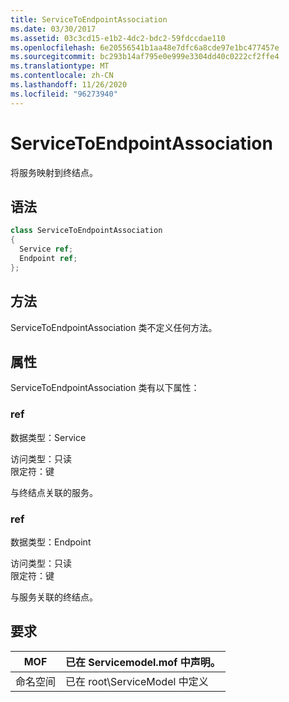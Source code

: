 ```yaml
---
title: ServiceToEndpointAssociation
ms.date: 03/30/2017
ms.assetid: 03c3cd15-e1b2-4dc2-bdc2-59fdccdae110
ms.openlocfilehash: 6e20556541b1aa48e7dfc6a8cde97e1bc477457e
ms.sourcegitcommit: bc293b14af795e0e999e3304dd40c0222cf2ffe4
ms.translationtype: MT
ms.contentlocale: zh-CN
ms.lasthandoff: 11/26/2020
ms.locfileid: "96273940"
---
```

# <a name="servicetoendpointassociation"></a>ServiceToEndpointAssociation

将服务映射到终结点。  
  
## <a name="syntax"></a>语法  
  
```csharp
class ServiceToEndpointAssociation  
{  
  Service ref;  
  Endpoint ref;  
};  
```  
  
## <a name="methods"></a>方法  

 ServiceToEndpointAssociation 类不定义任何方法。  
  
## <a name="properties"></a>属性  

 ServiceToEndpointAssociation 类有以下属性：  
  
### <a name="ref"></a>ref  

 数据类型：Service  
  
 访问类型：只读  
限定符：键  
  
 与终结点关联的服务。  
  
### <a name="ref"></a>ref  

 数据类型：Endpoint  
  
 访问类型：只读  
限定符：键  
  
 与服务关联的终结点。  
  
## <a name="requirements"></a>要求  
  
|MOF|已在 Servicemodel.mof 中声明。|  
|---------|-----------------------------------|  
|命名空间|已在 root\ServiceModel 中定义|
